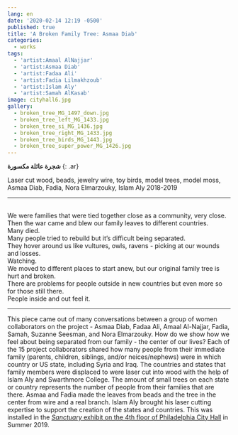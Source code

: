 ```yaml
---
lang: en
date: '2020-02-14 12:19 -0500'
published: true
title: 'A Broken Family Tree: Asmaa Diab'
categories:
  - works
tags:
  - 'artist:Amaal AlNajjar'
  - 'artist:Asmaa Diab'
  - 'artist:Fadaa Ali'
  - 'artist:Fadia Lilmakhzoub'
  - 'artist:Islam Aly'
  - 'artist:Samah AlKasab'
image: cityhall6.jpg
gallery:
  - broken_tree_MG_1497_down.jpg
  - broken_tree_left_MG_1433.jpg
  - broken_tree_si_MG_1436.jpg
  - broken_tree_right_MG_1433.jpg
  - broken_tree_birds_MG_1443.jpg
  - broken_tree_super_power_MG_1426.jpg
---
```

**شجرة عائلة مكسورة**
{: .ar}

Laser cut wood, beads, jewelry wire, toy birds, model trees, model moss,
Asmaa Diab, Fadia, Nora Elmarzouky, Islam Aly
2018-2019

<hr/>

<br/>We were families that were tied together close as a community, very close. 
<br/>Then the war came and blew our family leaves to different countries. 
<br/>Many died. 
<br/>Many people tried to rebuild but it’s difficult being separated. 
<br/>They hover around us like vultures, owls, ravens - picking at our wounds and losses. <br/>Watching.
<br/>We moved to different places to start anew, but our original family tree is hurt and broken. 
<br/>There are problems for people outside in new countries but even more so for those still there. 
<br/>People inside and out feel it. 

<hr/>

This piece came out of many conversations between a group of women collaborators on the project - Asmaa Diab, Fadaa Ali, Amaal Al-Najjar, Fadia, Samah, Suzanne Seesman, and Nora Elmarzouky. How do we show how we feel about being separated from our family - the center of our lives? Each of the 15 project collaborators shared how many people from their immediate family (parents, children, siblings, and/or neices/nephews) were in which country or US state, including Syria and Iraq. The countries and states that family members were displaced to were laser cut into wood with the help of Islam Aly and Swarthmore College. The amount of small trees on each state or country represents the number of people from their families that are there. Asmaa and Fadia made the leaves from beads and the tree in the center from wire and a real branch. Islam Aly brought his laser cutting expertise to support the creation of the states and countries. This was installed in the [_Sanctuary_ exhibit on the 4th floor of Philadelphia City Hall](http://fps.swarthmore.edu/exhibitions/exhibit:city%20hall/sanctuary/) in Summer 2019.
